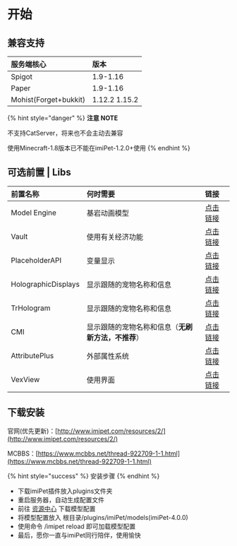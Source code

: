 # 开始

## 兼容支持 <a id="&#x517C;&#x5BB9;&#x652F;&#x6301;"></a>

| 服务端核心 | 版本 |
| :--- | :--- |
| Spigot | 1.9-1.16 |
| Paper | 1.9-1.16 |
| Mohist\(Forget+bukkit\) | 1.12.2 1.15.2 |

{% hint style="danger" %}
**注意 NOTE**

不支持CatServer，将来也不会主动去兼容

使用Minecraft-1.8版本已不能在imiPet-1.2.0+使用
{% endhint %}

## 可选前置 \| Libs <a id="&#x53EF;&#x9009;&#x524D;&#x7F6E;"></a>

| 前置名称 | 何时需要 | 链接 |
| :--- | :--- | :--- |
| Model Engine | 基岩动画模型 | [点击链接](https://www.spigotmc.org/resources/conxeptworks-model-engine%E2%80%94ultimate-entity-model-manager-1-14-1-16-1.79477/) |
| Vault | 使用有关经济功能 | [点击链接](https://www.mcbbs.net/plugin.php?id=link_redirect&target=https%3A%2F%2Fwww.spigotmc.org%2Fresources%2Fvault.34315%2F) |
| PlaceholderAPI | 变量显示 | [点击链接](https://www.mcbbs.net/plugin.php?id=link_redirect&target=https%3A%2F%2Fwww.spigotmc.org%2Fresources%2Fplaceholderapi.6245%2F) |
| HolographicDisplays | 显示跟随的宠物名称和信息 | [点击链接](https://dev.bukkit.org/projects/holographic-displays) |
| TrHologram | 显示跟随的宠物名称和信息 | [点击链接](https://www.mcbbs.net/thread-923397-1-1.html) |
| CMI | 显示跟随的宠物名称和信息（**无刷新方法，不推荐**） | [点击链接](https://www.spigotmc.org/resources/cmi-ranks-kits-portals-essentials-mysql-sqlite-bungeecord.3742/) |
| AttributePlus | 外部属性系统 | [点击链接](https://www.mcbbs.net/thread-898670-1-2.html) |
| VexView | 使用界面  | [点击链接](http://vexview.top/) |

## 下载安装 <a id="&#x4E0B;&#x8F7D;&#x5B89;&#x88C5;"></a>

官网\(优先更新\)：[http://www.imipet.com/resources/2/](http://www.imipet.com/resources/2/)

MCBBS：[https://www.mcbbs.net/thread-922709-1-1.html](https://www.mcbbs.net/thread-922709-1-1.html)

{% hint style="success" %}
安装步骤
{% endhint %}

* 下载imiPet插件放入plugins文件夹
* 重启服务器，自动生成配置文件
* 前往 [资源中心](http://www.imipet.com/resources/) 下载模型配置
* 将模型配置放入 根目录/plugins/imiPet/models\(imiPet-4.0.0\)
* 使用命令 /imipet reload 即可加载模型配置
* 最后，愿你一直与imiPet同行陪伴，使用愉快

